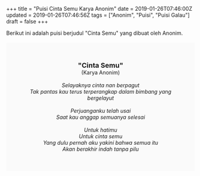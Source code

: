 +++
title = "Puisi Cinta Semu Karya Anonim"
date = 2019-01-26T07:46:00Z
updated = 2019-01-26T07:46:56Z
tags = ["Anonim", "Puisi", "Puisi Galau"]
draft = false
+++

<div dir="ltr" style="text-align: left;" trbidi="on"><div style="text-align: justify;">Berikut ini adalah puisi berjudul "Cinta Semu" yang dibuat oleh Anonim.</div><br /><div style="background: #FAFAFA; font-size: 14px; height: auto; margin: 0 auto; padding: 50px; text-align: center; width: auto;"><span style="font-size: 18px;"><b>"Cinta Semu"</b></span><br />(Karya Anonim)<br /><br /><i>Selayaknya cinta nan berpagut<br />Tak pantas kau terus terperangkap dalam bimbang yang bergelayut<br /><br />Perjuanganku telah usai<br />Saat kau anggap semuanya selesai<br /><br />Untuk hatimu<br />Untuk cinta semu<br />Yang dulu pernah aku yakini bahwa semua itu<br />Akan berakhir indah tanpa pilu</i> </div></div>
